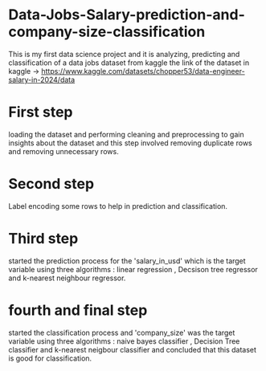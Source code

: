 # Data-Jobs-Salary-prediction-and-company-size-classification

This is my first data science project and it is analyzing, predicting and classification of a data jobs dataset from kaggle 
the link of the dataset in kaggle -> https://www.kaggle.com/datasets/chopper53/data-engineer-salary-in-2024/data

# First step  
loading the dataset and performing cleaning and preprocessing to gain insights about the dataset and this step involved removing duplicate rows and removing  unnecessary rows.

# Second step 
Label encoding some rows to help in prediction and classification.

# Third step
started the prediction process for the 'salary_in_usd' which is the target variable using three algorithms : linear regression , Decsison tree regressor and k-nearest neighbour regressor.

# fourth and final step
started the classification process and 'company_size' was the target variable using three algorithms : naive bayes classifier , Decision Tree classifier and k-nearest neigbour  classifier
and concluded that this dataset is good for classification.

